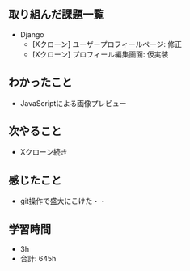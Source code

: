 ## 取り組んだ課題一覧

- Django
    - [Xクローン] ユーザープロフィールページ: 修正
    - [Xクローン] プロフィール編集画面: 仮実装
## わかったこと
- JavaScriptによる画像プレビュー
## 次やること

-  Xクローン続き


## 感じたこと
- git操作で盛大にこけた・・
## 学習時間

- 3h
- 合計: 645h